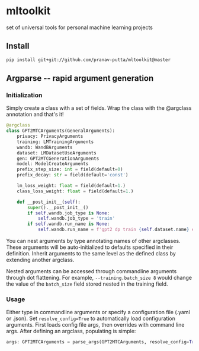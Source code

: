 # mltoolkit
set of universal tools for personal machine learning projects

## Install
```bash
pip install git+git://github.com/pranav-putta/mltoolkit@master
```

## Argparse -- rapid argument generation
### Initialization
Simply create a class with a set of fields. Wrap the class with the @argclass annotation and that's it!

```python
@argclass
class GPT2MTCArguments(GeneralArguments):
    privacy: PrivacyArguments
    training: LMTrainingArguments
    wandb: WandBArguments
    dataset: LMDatasetUseArguments
    gen: GPT2MTCGenerationArguments
    model: ModelCreateArguments
    prefix_step_size: int = field(default=0)
    prefix_decay: str = field(default='const')

    lm_loss_weight: float = field(default=1.)
    class_loss_weight: float = field(default=1.)

    def __post_init__(self):
        super().__post_init__()
        if self.wandb.job_type is None:
            self.wandb.job_type = 'train'
        if self.wandb.run_name is None:
            self.wandb.run_name = f'gpt2 dp train {self.dataset.name} eps={self.privacy.eps}'
```
You can nest arguments by type annotating names of other argclasses. These arguments will be auto-initialized to defaults specified in their definition. Inherit arguments to the same level as the defined class by extending another argclass.

Nested arguments can be accessed through commandline arguments through dot flattening. For example, `--training.batch_size 8` would change the value of the `batch_size` field stored nested in the training field.

### Usage
Either type in commandline arguments or specify a configuration file (.yaml or .json). Set `resolve_config=True` to automatically load configuration arguments. First loads config file args, then overrides with command line args. After defining an argclass, populating is simple:
```python
args: GPT2MTCArguments = parse_args(GPT2MTCArguments, resolve_config=True)
```
